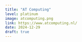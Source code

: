 ```yaml
---
title: "AT Computing"
level: platinum
image: atcomputing.png
link: https://www.atcomputing.nl/
date: 2024-12-29
draft: true
---
```



